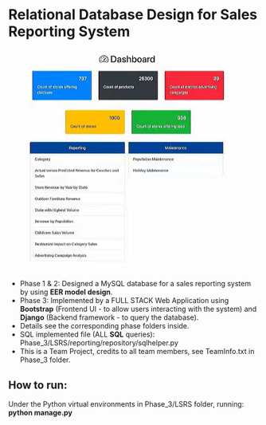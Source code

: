 # Relational Database Design for Sales Reporting System

<img src="Web-UI.jpg" alt="WebUI" width= “100%”/>

* Phase 1 & 2: Designed a MySQL database for a sales reporting system by using **EER model design**.
* Phase 3: Implemented by a FULL STACK Web Application using **Bootstrap** (Frontend UI - to allow users interacting with the system) and **Django** (Backend framework - to query the database).
* Details see the corresponding phase folders inside.
* SQL implemented file (ALL **SQL** queries): Phase_3/LSRS/reporting/repository/sqlhelper.py
* This is a Team Project, credits to all team members, see TeamInfo.txt in Phase_3 folder.

## How to run: 
Under the Python virtual environments in Phase_3/LSRS folder, running: **python manage.py**





